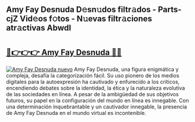 ## Amy Fay Desnuda D𝚎sn𝚞dos filtr𝚊dos - Parts-cjZ Vid𝚎os f𝚘tos - N𝚞evas filtr𝚊ciones atr𝚊ctivas AbwdI

# <h2><a href="http://mbcmuh.tromn.icu/?c=Amy+Fay+Desnuda">🔗👉👉👉 Amy Fay Desnuda 🔗🔗</a></h2>

[![Amy Fay Desnuda nuevo](https://i.imgur.com/pEAQMta.gif)](http://mbcmuh.tromn.icu/?c=Amy+Fay+Desnuda)
Amy Fay Desnuda, una figura enigmática y compleja, desafía la categorización fácil. Su uso pionero de los medios digitales para la autoexpresión ha cautivado y enfurecido a los críticos, encendiendo debates sobre la identidad, la ética y la naturaleza evolutiva de las sociedades en línea. A pesar de la ambigüedad de sus objetivos futuros, su papel en la configuración del mundo en línea es innegable. Con una determinación inquebrantable y un cautivador innegable, la presencia de Amy Fay Desnuda en el mundo virtual es incontenible.
